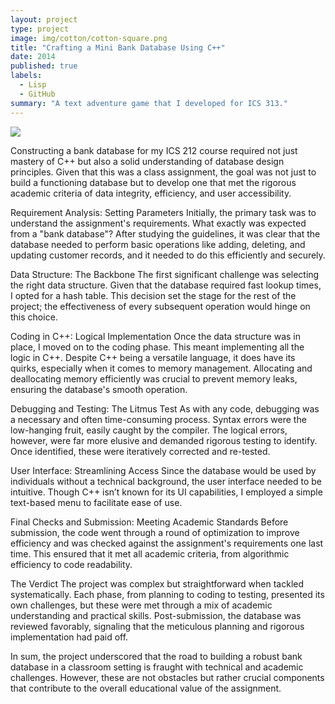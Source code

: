 ```yaml
---
layout: project
type: project
image: img/cotton/cotton-square.png
title: "Crafting a Mini Bank Database Using C++"
date: 2014
published: true
labels:
  - Lisp
  - GitHub
summary: "A text adventure game that I developed for ICS 313."
---
```


<img class="img-fluid" src="https://www.google.com/url?sa=i&url=https%3A%2F%2Fthefinanser.com%2F2021%2F09%2Fwhy-do-we-need-banks-and-branches&psig=AOvVaw0p1Uw9GHPzqGiIBPD3KuI0&ust=1693524778386000&source=images&cd=vfe&opi=89978449&ved=0CA0QjRxqFwoTCPjro8vFhYEDFQAAAAAdAAAAABAD">

Constructing a bank database for my ICS 212 course required not just mastery of C++ but also a solid understanding of database design principles. Given that this was a class assignment, the goal was not just to build a functioning database but to develop one that met the rigorous academic criteria of data integrity, efficiency, and user accessibility.

Requirement Analysis: Setting Parameters
Initially, the primary task was to understand the assignment's requirements. What exactly was expected from a "bank database"? After studying the guidelines, it was clear that the database needed to perform basic operations like adding, deleting, and updating customer records, and it needed to do this efficiently and securely.

Data Structure: The Backbone
The first significant challenge was selecting the right data structure. Given that the database required fast lookup times, I opted for a hash table. This decision set the stage for the rest of the project; the effectiveness of every subsequent operation would hinge on this choice.

Coding in C++: Logical Implementation
Once the data structure was in place, I moved on to the coding phase. This meant implementing all the logic in C++. Despite C++ being a versatile language, it does have its quirks, especially when it comes to memory management. Allocating and deallocating memory efficiently was crucial to prevent memory leaks, ensuring the database's smooth operation.

Debugging and Testing: The Litmus Test
As with any code, debugging was a necessary and often time-consuming process. Syntax errors were the low-hanging fruit, easily caught by the compiler. The logical errors, however, were far more elusive and demanded rigorous testing to identify. Once identified, these were iteratively corrected and re-tested.

User Interface: Streamlining Access
Since the database would be used by individuals without a technical background, the user interface needed to be intuitive. Though C++ isn’t known for its UI capabilities, I employed a simple text-based menu to facilitate ease of use.

Final Checks and Submission: Meeting Academic Standards
Before submission, the code went through a round of optimization to improve efficiency and was checked against the assignment's requirements one last time. This ensured that it met all academic criteria, from algorithmic efficiency to code readability.

The Verdict
The project was complex but straightforward when tackled systematically. Each phase, from planning to coding to testing, presented its own challenges, but these were met through a mix of academic understanding and practical skills. Post-submission, the database was reviewed favorably, signaling that the meticulous planning and rigorous implementation had paid off.

In sum, the project underscored that the road to building a robust bank database in a classroom setting is fraught with technical and academic challenges. However, these are not obstacles but rather crucial components that contribute to the overall educational value of the assignment.
